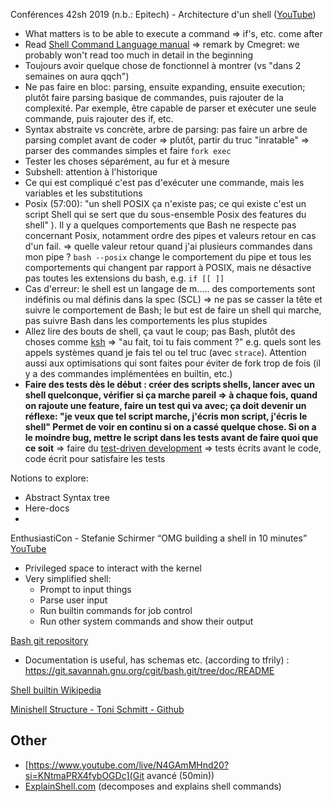 Conférences 42sh 2019 (n.b.: Epitech) - Architecture d'un shell ([YouTube](https://www.youtube.com/watch?v=oIFRiwFRSRY&t=745s))
- What matters is to be able to execute a command => if's, etc. come after
- Read [Shell Command Language manual](https://pubs.opengroup.org/onlinepubs/009695399/utilities/xcu_chap02.html)
 	=> remark by Cmegret: we probably won't read too much in detail in the beginning
- Toujours avoir quelque chose de fonctionnel à montrer (vs "dans 2 semaines on aura qqch")
- Ne pas faire en bloc: parsing, ensuite expanding, ensuite execution; plutôt faire parsing basique de commandes, puis rajouter de la complexité. Par exemple, être capable de parser et exécuter une seule commande, puis rajouter des if, etc.
- Syntax abstraite vs concrète, arbre de parsing:
pas faire un arbre de parsing complet avant de coder => plutôt, partir du truc "inratable" => parser des commandes simples et faire `fork exec`
- Tester les choses séparément, au fur et à mesure
- Subshell: attention à l'historique
- Ce qui est compliqué c'est pas d'exécuter une commande, mais les variables et les substitutions
- Posix (57:00): "un shell POSIX ça n'existe pas; ce qui existe c'est un script Shell qui se sert que du sous-ensemble Posix des features du shell" ). Il y a quelques comportements que Bash ne respecte pas concernant Posix, notamment ordre des pipes et valeurs retour en cas d'un fail. => quelle valeur retour quand j'ai plusieurs commandes dans mon pipe ? `bash --posix` change le comportement du pipe et tous les comportements qui changent par rapport à POSIX, mais ne désactive pas toutes les extensions du bash, e.g. `if [[ ]]`
- Cas d'erreur: le shell est un langage de m..... des comportements sont indéfinis ou mal définis dans la spec (SCL)
=> ne pas se casser la tête et suivre le comportement de Bash; le but est de faire un shell qui marche, pas suivre Bash dans les comportements les plus stupides
- Allez lire des bouts de shell, ça vaut le coup; pas Bash, plutôt des choses comme [ksh](https://github.com/openbsd/src/tree/master/bin/ksh) => "au fait, toi tu fais comment ?" e.g. quels sont les appels systèmes quand je fais tel ou tel truc (avec `strace`). Attention aussi aux optimisations qui sont faites pour éviter de fork trop de fois (il y a des commandes implémentées en builtin, etc.)
- **Faire des tests dès le début : créer des scripts shells, lancer avec un shell quelconque, vérifier si ça marche pareil
=> à chaque fois, quand on rajoute une feature, faire un test qui va avec; ça doit devenir un réflexe: "je veux que tel script marche, j'écris mon script, j'écris le shell" Permet de voir en continu si on a cassé quelque chose. Si on a le moindre bug, mettre le script dans les tests avant de faire quoi que ce soit**
=> faire du [test-driven development](https://en.wikipedia.org/wiki/Test-driven_development) => tests écrits avant le code, code écrit pour satisfaire les tests

Notions to explore:
- Abstract Syntax tree
- Here-docs
- 

EnthusiastiCon - Stefanie Schirmer “OMG building a shell in 10 minutes” [YouTube](https://www.youtube.com/watch?v=k6TTj4C0LF0)
- Privileged space to interact with the kernel
- Very simplified shell:
	- Prompt to input things
	- Parse user input
	- Run builtin commands for job control
	- Run other system commands and show their output


[Bash git repository](https://git.savannah.gnu.org/cgit/bash.git)
- Documentation is useful, has schemas etc. (according to tfrily) : https://git.savannah.gnu.org/cgit/bash.git/tree/doc/README

[Shell builtin Wikipedia](https://en.wikipedia.org/wiki/Shell_builtin)

[Minishell Structure - Toni Schmitt - Github](https://github.com/toni-schmitt/minishell#lexer)

## Other
- [https://www.youtube.com/live/N4GAmMHnd20?si=KNtmaPRX4fybOGDc](Git avancé (50min))
- [ExplainShell.com](https://explainshell.com/) (decomposes and explains shell commands)
